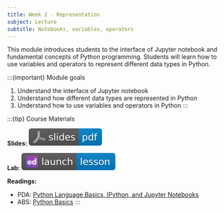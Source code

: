 ```yaml
---
title: Week 2 - Representation
subject: Lecture
subtitle: Notebooks, variables, operators
---
```


This module introduces students to the interface of Jupyter notebook and fundamental concepts of Python programming. Students will learn how to use variables and operators to represent different data types in Python.

:::{important} Module goals
1. Understand the interface of Jupyter notebook
2. Understand how different data types are represented in Python
3. Understand how to use variables and operators in Python
:::

:::{tip} Course Materials 

**Slides:** [![](images/slides-pdf-blue-adobeacrobatreader.svg)][pdf link]

**Lab:** [![](images/launch-lesson-blue-ed.svg)][notebook link]

**Readings:**
* PDA: [Python Language Basics, IPython, and Jupyter Notebooks][pda link]
* ABS: [Python Basics][abs link]
:::

[pdf link]: https://khlee42.github.io/datahandling-content-pdf/intro.pdf
[notebook link]: https://
[pda link]: https://wesmckinney.com/book/python-basics
[abs link]: https://automatetheboringstuff.com/2e/chapter1/